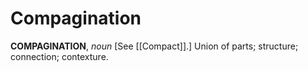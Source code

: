 # Compagination

**COMPAGINATION**, _noun_ \[See [[Compact]].\] Union of parts; structure; connection; contexture.